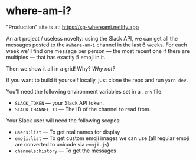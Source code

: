 # where-am-i?

"Production" site is at: https://sp-whereami.netlify.app

An art project / useless novelty: using the Slack API, we can get all the messages posted to the `#where-am-i` channel in the last 6 weeks.  For each week we'll find one message per person — the most recent one if there are multiples — that has exactly 5 emoji in it.

Then we show it all in a grid! Why? _Why not?_

If you want to build it yourself locally, just clone the repo and run `yarn dev`.

You'll need the following environment variables set in a `.env` file:

* `SLACK_TOKEN` — your Slack API token.
* `SLACK_CHANNEL_ID` — The ID of the channel to read from.

Your Slack user will need the following scopes:

* `users:list` — To get real names for display
* `emoji:list` — To get custom emoji images we can use (all regular emoji are converted to unicode via `emoji-js`)
* `channels:history` — To get the messages
